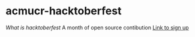 # acmucr-hacktoberfest
*What is hacktoberfest*
A month of open source contibution
[Link to sign up](https://hacktoberfest.digitalocean.com/faq)

